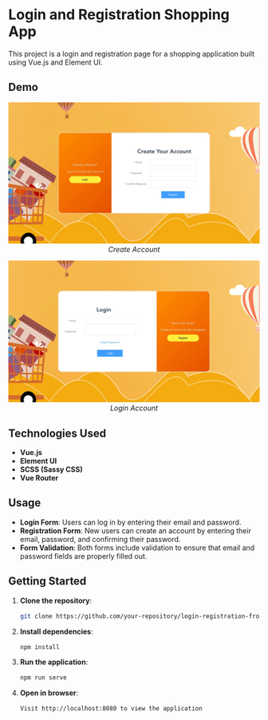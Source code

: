 # Login and Registration Shopping App

This project is a login and registration page for a shopping application built using Vue.js and Element UI.

## Demo
<!-- Image 1 -->
<p align="center">
  <img src="https://github.com/xiaosihuangsi/login-registration-front-end/blob/main/src/assets/images/createPage.jpeg" width="1200" />
  <br />
  <em>Create Account</em>
</p>

<!-- Image 2 -->
<p align="center">
  <img src="https://github.com/xiaosihuangsi/login-registration-front-end/blob/main/src/assets/images/loginPage.jpeg" width="1200" />
  <br />
  <em>Login Account</em>
</p>



## Technologies Used

- **Vue.js**
- **Element UI**
- **SCSS (Sassy CSS)**
- **Vue Router**

## Usage

- **Login Form**: Users can log in by entering their email and password.
- **Registration Form**: New users can create an account by entering their email, password, and confirming their password.
- **Form Validation**: Both forms include validation to ensure that email and password fields are properly filled out.

## Getting Started

1. **Clone the repository**:
   ```bash
   git clone https://github.com/your-repository/login-registration-front-end.git
2. **Install dependencies**:
   ```bash
   npm install
3. **Run the application**:
   ```bash
   npm run serve
4. **Open in browser**:
   ```bash
   Visit http://localhost:8080 to view the application
